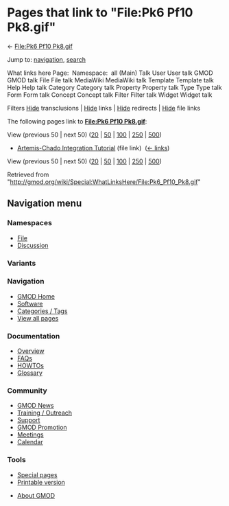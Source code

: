 <div id="mw-page-base" class="noprint">

</div>

<div id="mw-head-base" class="noprint">

</div>

<div id="content" class="mw-body" role="main">

<span id="top"></span>

<div id="mw-js-message" style="display:none;">

</div>



# <span dir="auto">Pages that link to "File:Pk6 Pf10 Pk8.gif"</span>

<div id="bodyContent">

<div id="contentSub">

← [File:Pk6 Pf10
Pk8.gif](/wiki/File:Pk6_Pf10_Pk8.gif "File:Pk6 Pf10 Pk8.gif")

</div>

<div id="jump-to-nav" class="mw-jump">

Jump to: [navigation](#mw-navigation), [search](#p-search)

</div>

<div id="mw-content-text">

What links here Page:  Namespace:  all (Main) Talk User User talk GMOD
GMOD talk File File talk MediaWiki MediaWiki talk Template Template talk
Help Help talk Category Category talk Property Property talk Type Type
talk Form Form talk Concept Concept talk Filter Filter talk Widget
Widget talk

Filters
[Hide](/mediawiki/index.php?title=Special:WhatLinksHere/File:Pk6_Pf10_Pk8.gif&hidetrans=1 "Special:WhatLinksHere/File:Pk6 Pf10 Pk8.gif")
transclusions \|
[Hide](/mediawiki/index.php?title=Special:WhatLinksHere/File:Pk6_Pf10_Pk8.gif&hidelinks=1 "Special:WhatLinksHere/File:Pk6 Pf10 Pk8.gif")
links \|
[Hide](/mediawiki/index.php?title=Special:WhatLinksHere/File:Pk6_Pf10_Pk8.gif&hideredirs=1 "Special:WhatLinksHere/File:Pk6 Pf10 Pk8.gif")
redirects \|
[Hide](/mediawiki/index.php?title=Special:WhatLinksHere/File:Pk6_Pf10_Pk8.gif&hideimages=1 "Special:WhatLinksHere/File:Pk6 Pf10 Pk8.gif")
file links

The following pages link to **[File:Pk6 Pf10
Pk8.gif](/wiki/File:Pk6_Pf10_Pk8.gif "File:Pk6 Pf10 Pk8.gif")**:

View (previous 50 \| next 50)
([20](/mediawiki/index.php?title=Special:WhatLinksHere/File:Pk6_Pf10_Pk8.gif&limit=20 "Special:WhatLinksHere/File:Pk6 Pf10 Pk8.gif")
\|
[50](/mediawiki/index.php?title=Special:WhatLinksHere/File:Pk6_Pf10_Pk8.gif&limit=50 "Special:WhatLinksHere/File:Pk6 Pf10 Pk8.gif")
\|
[100](/mediawiki/index.php?title=Special:WhatLinksHere/File:Pk6_Pf10_Pk8.gif&limit=100 "Special:WhatLinksHere/File:Pk6 Pf10 Pk8.gif")
\|
[250](/mediawiki/index.php?title=Special:WhatLinksHere/File:Pk6_Pf10_Pk8.gif&limit=250 "Special:WhatLinksHere/File:Pk6 Pf10 Pk8.gif")
\|
[500](/mediawiki/index.php?title=Special:WhatLinksHere/File:Pk6_Pf10_Pk8.gif&limit=500 "Special:WhatLinksHere/File:Pk6 Pf10 Pk8.gif"))

- [Artemis-Chado Integration
  Tutorial](/wiki/Artemis-Chado_Integration_Tutorial "Artemis-Chado Integration Tutorial")
  (file link) ‎ <span class="mw-whatlinkshere-tools">([←
  links](/mediawiki/index.php?title=Special:WhatLinksHere&target=Artemis-Chado+Integration+Tutorial "Special:WhatLinksHere"))</span>

View (previous 50 \| next 50)
([20](/mediawiki/index.php?title=Special:WhatLinksHere/File:Pk6_Pf10_Pk8.gif&limit=20 "Special:WhatLinksHere/File:Pk6 Pf10 Pk8.gif")
\|
[50](/mediawiki/index.php?title=Special:WhatLinksHere/File:Pk6_Pf10_Pk8.gif&limit=50 "Special:WhatLinksHere/File:Pk6 Pf10 Pk8.gif")
\|
[100](/mediawiki/index.php?title=Special:WhatLinksHere/File:Pk6_Pf10_Pk8.gif&limit=100 "Special:WhatLinksHere/File:Pk6 Pf10 Pk8.gif")
\|
[250](/mediawiki/index.php?title=Special:WhatLinksHere/File:Pk6_Pf10_Pk8.gif&limit=250 "Special:WhatLinksHere/File:Pk6 Pf10 Pk8.gif")
\|
[500](/mediawiki/index.php?title=Special:WhatLinksHere/File:Pk6_Pf10_Pk8.gif&limit=500 "Special:WhatLinksHere/File:Pk6 Pf10 Pk8.gif"))

</div>

<div class="printfooter">

Retrieved from
"<http://gmod.org/wiki/Special:WhatLinksHere/File:Pk6_Pf10_Pk8.gif>"

</div>

<div id="catlinks" class="catlinks catlinks-allhidden">

</div>

<div class="visualClear">

</div>

</div>

</div>

<div id="mw-navigation">

## Navigation menu

<div id="mw-head">



<div id="left-navigation">

<div id="p-namespaces" class="vectorTabs" role="navigation"
aria-labelledby="p-namespaces-label">

### Namespaces

- <span id="ca-nstab-image"><a href="/wiki/File:Pk6_Pf10_Pk8.gif" accesskey="c"
  title="View the file page [c]">File</a></span>
- <span id="ca-talk"><a
  href="/mediawiki/index.php?title=File_talk:Pk6_Pf10_Pk8.gif&amp;action=edit&amp;redlink=1"
  accesskey="t"
  title="Discussion about the content page [t]">Discussion</a></span>

</div>

<div id="p-variants" class="vectorMenu emptyPortlet" role="navigation"
aria-labelledby="p-variants-label">

### 

### Variants[](#)

<div class="menu">

</div>

</div>

</div>





</div>

</div>

</div>

<div id="mw-panel">

<div id="p-logo" role="banner">

<a href="/wiki/Main_Page"
style="background-image: url(http://gmod.org/images/GMOD-cogs.png);"
title="Visit the main page"></a>

</div>

<div id="p-Navigation" class="portal" role="navigation"
aria-labelledby="p-Navigation-label">

### Navigation

<div class="body">

- <span id="n-GMOD-Home">[GMOD Home](/wiki/Main_Page)</span>
- <span id="n-Software">[Software](/wiki/GMOD_Components)</span>
- <span id="n-Categories-.2F-Tags">[Categories /
  Tags](/wiki/Categories)</span>
- <span id="n-View-all-pages">[View all
  pages](/wiki/Special:AllPages)</span>

</div>

</div>

<div id="p-Documentation" class="portal" role="navigation"
aria-labelledby="p-Documentation-label">

### Documentation

<div class="body">

- <span id="n-Overview">[Overview](/wiki/Overview)</span>
- <span id="n-FAQs">[FAQs](/wiki/Category:FAQ)</span>
- <span id="n-HOWTOs">[HOWTOs](/wiki/Category:HOWTO)</span>
- <span id="n-Glossary">[Glossary](/wiki/Glossary)</span>

</div>

</div>

<div id="p-Community" class="portal" role="navigation"
aria-labelledby="p-Community-label">

### Community

<div class="body">

- <span id="n-GMOD-News">[GMOD News](/wiki/GMOD_News)</span>
- <span id="n-Training-.2F-Outreach">[Training /
  Outreach](/wiki/Training_and_Outreach)</span>
- <span id="n-Support">[Support](/wiki/Support)</span>
- <span id="n-GMOD-Promotion">[GMOD
  Promotion](/wiki/GMOD_Promotion)</span>
- <span id="n-Meetings">[Meetings](/wiki/Meetings)</span>
- <span id="n-Calendar">[Calendar](/wiki/Calendar)</span>

</div>

</div>

<div id="p-tb" class="portal" role="navigation"
aria-labelledby="p-tb-label">

### Tools

<div class="body">

- <span id="t-specialpages"><a href="/wiki/Special:SpecialPages" accesskey="q"
  title="A list of all special pages [q]">Special pages</a></span>
- <span id="t-print"><a
  href="/mediawiki/index.php?title=Special:WhatLinksHere/File:Pk6_Pf10_Pk8.gif&amp;printable=yes"
  rel="alternate" accesskey="p"
  title="Printable version of this page [p]">Printable version</a></span>

</div>

</div>

</div>

</div>

<div id="footer" role="contentinfo">

- <span id="footer-places-about">[About
  GMOD](/wiki/GMOD:About "GMOD:About")</span>

<!-- -->






</div>
